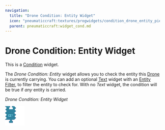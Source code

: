 ```yaml
---
navigation:
  title: "Drone Condition: Entity Widget"
  icon: "pneumaticcraft:textures/progwidgets/condition_drone_entity_piece.png"
  parent: pneumaticcraft:widget_cond.md
---
```


# Drone Condition: Entity Widget

This is a [Condition](./conditions.md) widget.

The *Drone Condition: Entity* widget allows you to check the entity this [Drone](../drone.md) is currently carrying. You can add an optional [Text](./text.md) widget with an [Entity Filter](../entity_filter.md), to filter the entity to check for. With no *Text* widget, the condition will be true if *any* entity is carried.

*Drone Condition: Entity Widget*

![](condition_drone_entity_piece.png)

